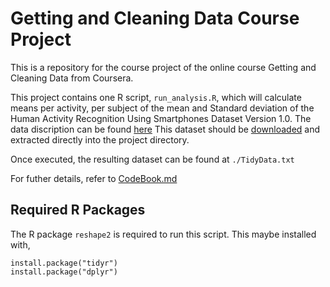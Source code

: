 # Getting and Cleaning Data Course Project

This is a repository for the course project of the online course Getting and Cleaning Data from Coursera.

This project contains one R script, `run_analysis.R`, which will calculate means per activity, per subject of the mean and Standard deviation of the Human Activity Recognition Using Smartphones Dataset Version 1.0. The data discription can be found [here](http://archive.ics.uci.edu/ml/datasets/Human+Activity+Recognition+Using+Smartphones) This dataset should be [downloaded](https://d396qusza40orc.cloudfront.net/getdata%2Fprojectfiles%2FUCI%20HAR%20Dataset.zip ) and extracted directly into the project directory.

Once executed, the resulting dataset can be found at `./TidyData.txt`

For futher details, refer to [CodeBook.md](CodeBook.md)



## Required R Packages

The R package `reshape2` is required to run this script. This maybe installed with,

```{r}
install.package("tidyr")
install.package("dplyr")
```
